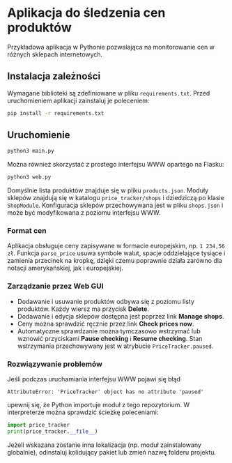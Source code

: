 # Aplikacja do śledzenia cen produktów

Przykładowa aplikacja w Pythonie pozwalająca na monitorowanie cen w różnych sklepach internetowych.

## Instalacja zależności

Wymagane biblioteki są zdefiniowane w pliku `requirements.txt`. Przed uruchomieniem aplikacji zainstaluj je poleceniem:

```bash
pip install -r requirements.txt
```

## Uruchomienie

```bash
python3 main.py
```

Można również skorzystać z prostego interfejsu WWW opartego na Flasku:

```bash
python3 web.py
```

Domyślnie lista produktów znajduje się w pliku `products.json`. Moduły sklepów znajdują się w katalogu `price_tracker/shops` i dziedziczą po klasie `ShopModule`.
Konfiguracja sklepów przechowywana jest w pliku `shops.json` i może być modyfikowana z poziomu interfejsu WWW.

### Format cen

Aplikacja obsługuje ceny zapisywane w formacie europejskim, np. `1 234,56 zł`.
Funkcja `parse_price` usuwa symbole walut, spacje oddzielające tysiące i
zamienia przecinek na kropkę, dzięki czemu poprawnie działa zarówno dla
notacji amerykańskiej, jak i europejskiej.

### Zarządzanie przez Web GUI

- Dodawanie i usuwanie produktów odbywa się z poziomu listy produktów. Każdy wiersz ma przycisk **Delete**.
- Dodawanie i edycja sklepów dostępna jest poprzez link **Manage shops**.
- Ceny można sprawdzić ręcznie przez link **Check prices now**.
- Automatyczne sprawdzanie można tymczasowo wstrzymać lub wznowić przyciskami **Pause checking** i **Resume checking**.
  Stan wstrzymania przechowywany jest w atrybucie ``PriceTracker.paused``.

### Rozwiązywanie problemów

Jeśli podczas uruchamiania interfejsu WWW pojawi się błąd

```
AttributeError: 'PriceTracker' object has no attribute 'paused'
```

upewnij się, że Python importuje moduł z tego repozytorium. W interpreterze można sprawdzić ścieżkę poleceniami:

```python
import price_tracker
print(price_tracker.__file__)
```

Jeżeli wskazana zostanie inna lokalizacja (np. moduł zainstalowany globalnie),
 odinstaluj kolidujący pakiet lub zmień nazwę folderu projektu.
